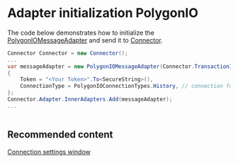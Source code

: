 # Adapter initialization PolygonIO

The code below demonstrates how to initialize the [PolygonIOMessageAdapter](xref:StockSharp.PolygonIO.PolygonIOMessageAdapter) and send it to [Connector](xref:StockSharp.Algo.Connector).

```cs
Connector Connector = new Connector();				
...				
var messageAdapter = new PolygonIOMessageAdapter(Connector.TransactionIdGenerator)
{
	Token = "<Your Token>".To<SecureString>(),
	ConnectionType = PolygonIOConnectionTypes.History, // connection for REST data sources
};
Connector.Adapter.InnerAdapters.Add(messageAdapter);
...	
          
```

## Recommended content

[Connection settings window](../../../graphical_user_interface/connection_settings_window.md)
